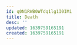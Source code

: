 ```yaml
---
id: q0N1RWB0WTdq1lg1I0IMi
title: Death
desc: ''
updated: 1639759165191
created: 1639759165191
---
```


